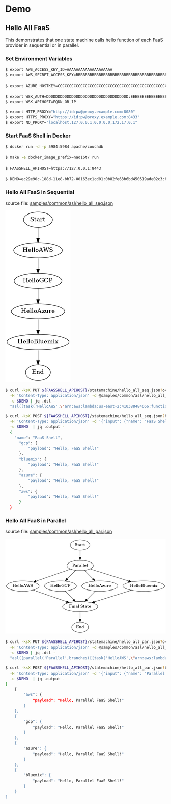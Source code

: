 # Demo

## Hello All FaaS

This demonstrates that one state machine calls hello function of each
FaaS provider in sequential or in parallel.

### Set Environment Variables

```sh
$ export AWS_ACCESS_KEY_ID=AAAAAAAAAAAAAAAAAAAA
$ export AWS_SECRET_ACCESS_KEY=BBBBBBBBBBBBBBBBBBBBBBBBBBBBBBBBBBBBBBBB

$ export AZURE_HOSTKEY=CCCCCCCCCCCCCCCCCCCCCCCCCCCCCCCCCCCCCCCCCCCCCCCCCCCCCCCC

$ export WSK_AUTH=DDDDDDDDDDDDDDDDDDDDDDDDDDDDDDDDDDDD:EEEEEEEEEEEEEEEEEEEEEEEEEEEEEEEEEEEEEEEEEEEEEEEEEEEEEEEEEEEEEEEE
$ export WSK_APIHOST=FQDN_OR_IP
```

```sh
$ export HTTP_PROXY="http://id:pw@proxy.example.com:8080"
$ export HTTPS_PROXY="https://id:pw@proxy.example.com:8433"
$ export NO_PROXY="localhost,127.0.0.1,0.0.0.0,172.17.0.1"
```

### Start FaaS Shell in Docker

```sh
$ docker run -d -p 5984:5984 apache/couchdb

$ make -e docker_image_prefix=nao16t/ run

$ FAASSHELL_APIHOST=https://127.0.0.1:8443

$ DEMO=ec29e90c-188d-11e8-bb72-00163ec1cd01:0b82fe63b6bd450519ade02c3cb8f77ee581f25a810db28f3910e6cdd9d041bf
```

### Hello All FaaS in Sequential

source file: [samples/common/asl/hello_all_seq.json](/samples/common/asl/hello_all_seq.json)

![samples/common/asl/hello_all_seq.json](/samples/common/graph/hello_all_seq.png)


```sh
$ curl -ksX PUT ${FAASSHELL_APIHOST}/statemachine/hello_all_seq.json?overwrite=true \
  -H 'Content-Type: application/json' -d @samples/common/asl/hello_all_seq.json \
  -u $DEMO | jq .dsl -
  "asl([task('HelloAWS',\"arn:aws:lambda:us-east-2:410388484666:function:hello\",[result_path('$.aws')]),task('HelloGCP',\"grn:gcp:lambda:us-central1:glowing-program-196406:cloudfunctions.net:hello\",[result_path('$.gcp')]),task('HelloAzure',\"mrn:azure:lambda:japan-east:glowing-program-196406:azurewebsites.net:hello\",[result_path('$.azure')]),task('HelloBluemix',\"wsk:hello\",[result_path('$.bluemix')])])"
```

```sh
$ curl -ksX POST ${FAASSHELL_APIHOST}/statemachine/hello_all_seq.json?blocking=true \
  -H 'Content-Type: application/json' -d '{"input": {"name": "FaaS Shell"}}' \
  -u $DEMO  | jq .output -
  {
    "name": "FaaS Shell",
      "gcp": {
          "payload": "Hello, FaaS Shell!"
      },
      "bluemix": {
          "payload": "Hello, FaaS Shell!"
      },
      "azure": {
          "payload": "Hello, FaaS Shell!"
      },
      "aws": {
          "payload": "Hello, FaaS Shell!"
      }
  }
```

### Hello All FaaS in Parallel

source file: [samples/common/asl/hello_all_par.json](/samples/common/asl/hello_all_par.json)

![samples/common/asl/hello_all_par.json](/samples/common/graph/hello_all_par.png)

```sh
$ curl -ksX PUT ${FAASSHELL_APIHOST}/statemachine/hello_all_par.json?overwrite=true \
  -H 'Content-Type: application/json' -d @samples/common/asl/hello_all_par.json \
  -u $DEMO | jq .dsl -
  "asl([parallel('Parallel',branches([[task('HelloAWS',\"arn:aws:lambda:us-east-2:410388484666:function:hello\",[result_path('$.par.aws'),output_path('$.par')])],[task('HelloGCP',\"grn:gcp:lambda:us-central1:glowing-program-196406:cloudfunctions.net:hello\",[result_path('$.par.gcp'),output_path('$.par')])],[task('HelloAzure',\"mrn:azure:lambda:japan-east:glowing-program-196406:azurewebsites.net:hello\",[result_path('$.par.azure'),output_path('$.par')])],[task('HelloBluemix',\"wsk:hello\",[result_path('$.par.bluemix'),output_path('$.par')])]]),[]),pass('Final State',[])])"
```

```sh
$ curl -ksX POST ${FAASSHELL_APIHOST}/statemachine/hello_all_par.json?blocking=true \
  -H 'Content-Type: application/json' -d '{"input": {"name": "Parallel FaaS Shell"}}' \
  -u $DEMO  | jq .output -
[
    {
        "aws": {
            "payload": "Hello, Parallel FaaS Shell!"
        }
    },
    {
        "gcp": {
            "payload": "Hello, Parallel FaaS Shell!"
        }
    },
    {
        "azure": {
            "payload": "Hello, Parallel FaaS Shell!"
        }
    },
    {
        "bluemix": {
            "payload": "Hello, Parallel FaaS Shell!"
        }
    }
]
```
